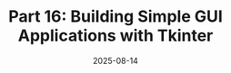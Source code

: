 ---
title: "Part 16: Building Simple GUI Applications with Tkinter"
date: 2025-08-14
slug: python-foundations-gui-applications
description: "Create desktop applications with Python's built-in Tkinter library. Learn about widgets, layout managers, and build a practical mini-project with a graphical user interface."
tags: ["python", "gui", "tkinter", "desktop applications", "widgets", "layout", "user interface"]
categories: ["Python Series"]
series: ["Python Mastery"]
series_order: 17
showToc: true
TocOpen: false
draft: false
#weight: 16
#cover:
    #image: "images/python-series/part16-cover.jpg"
    #alt: "Python GUI Development"
    #caption: "Creating desktop applications with Tkinter"
    #relative: false
--- 